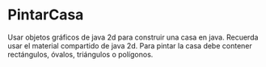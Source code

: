 # PintarCasa
Usar objetos gráficos de java 2d para construir una casa  en java. Recuerda usar el material compartido de java 2d.  Para pintar la casa debe contener rectángulos, óvalos, triángulos o polígonos.
